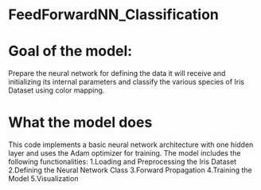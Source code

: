 # FeedForwardNN_Classification

# Goal of the model:
Prepare the neural network for defining the data it will receive and initializing its internal parameters and classify the various species of Iris Dataset using color mapping.

# What the model does
This code implements a basic neural network architecture with one hidden layer and uses the Adam optimizer for training. 
The model includes the following functionalities:
1.Loading and Preprocessing the Iris Dataset
2.Defining the Neural Network Class
3.Forward Propagation
4.Training the Model
5.Visualization


